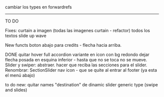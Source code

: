 cambiar los types en forwardrefs

---
TO DO

Fixes:
curtain a imagen (todas las imagenes curtain - refactor)
todos los textos slide up wave

New functs
boton abajo para credits - flecha hacia arriba.

DONE
quitar hover full accordion 
variante en icon con bg redondo
dejar flecha posada en esquina inferior - hasta que no se toca no se mueve.
Slider y swiper: abstraer. hacer que reciba las secciones para el slider. 
Renombrar: SectionSlider
nav icon -  que se quite al entrar al footer (ya esta el menú abajo) 



to do new:
quitar names "destination" de dinamic slider
generic type (swipe and slides)
